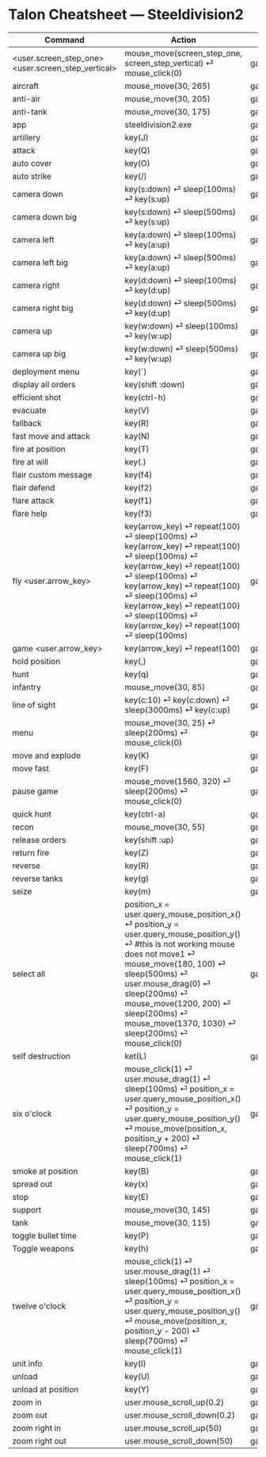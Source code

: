 # Talon Cheatsheet — Steeldivision2

Command | Action | Source
--- | --- | ---
<user.screen_step_one> <user.screen_step_vertical> | mouse_move(screen_step_one, screen_step_vertical) ⏎     mouse_click(0) | games/steel_division_2.talon
aircraft | mouse_move(30, 265) | games/steel_division_2.talon
anti-air | mouse_move(30, 205) | games/steel_division_2.talon
anti-tank | mouse_move(30, 175) | games/steel_division_2.talon
app | steeldivision2.exe | games/steel_division_2.talon
artillery | key(J) | games/steel_division_2.talon
attack | key(Q) | games/steel_division_2.talon
auto cover | key(O) | games/steel_division_2.talon
auto strike | key(/) | games/steel_division_2.talon
camera down | key(s:down) ⏎     sleep(100ms) ⏎     key(s:up) | games/steel_division_2.talon
camera down big | key(s:down) ⏎     sleep(500ms) ⏎     key(s:up) | games/steel_division_2.talon
camera left | key(a:down) ⏎     sleep(100ms) ⏎     key(a:up) | games/steel_division_2.talon
camera left big | key(a:down) ⏎     sleep(500ms) ⏎     key(a:up) | games/steel_division_2.talon
camera right | key(d:down) ⏎     sleep(100ms) ⏎     key(d:up) | games/steel_division_2.talon
camera right big | key(d:down) ⏎     sleep(500ms) ⏎     key(d:up) | games/steel_division_2.talon
camera up | key(w:down) ⏎     sleep(100ms) ⏎     key(w:up) | games/steel_division_2.talon
camera up big | key(w:down) ⏎     sleep(500ms) ⏎     key(w:up) | games/steel_division_2.talon
deployment menu | key(`) | games/steel_division_2.talon
display all orders | key(shift :down) | games/steel_division_2.talon
efficient shot | key(ctrl-h) | games/steel_division_2.talon
evacuate | key(V) | games/steel_division_2.talon
fallback | key(R) | games/steel_division_2.talon
fast move and attack | kay(N) | games/steel_division_2.talon
fire at position | key(T) | games/steel_division_2.talon
fire at will | key(.) | games/steel_division_2.talon
flair custom message | key(f4) | games/steel_division_2.talon
flair defend | key(f2) | games/steel_division_2.talon
flare attack | key(f1) | games/steel_division_2.talon
flare help | key(f3) | games/steel_division_2.talon
fly <user.arrow_key> | key(arrow_key) ⏎     repeat(100) ⏎     sleep(100ms) ⏎     key(arrow_key) ⏎     repeat(100) ⏎     sleep(100ms) ⏎     key(arrow_key) ⏎     repeat(100) ⏎     sleep(100ms) ⏎     key(arrow_key) ⏎     repeat(100) ⏎     sleep(100ms) ⏎     key(arrow_key) ⏎     repeat(100) ⏎     sleep(100ms) ⏎     key(arrow_key) ⏎     repeat(100) ⏎     sleep(100ms) | games/steel_division_2.talon
game <user.arrow_key> | key(arrow_key) ⏎     repeat(100) | games/steel_division_2.talon
hold position | key(,) | games/steel_division_2.talon
hunt | key(q) | games/steel_division_2.talon
infantry | mouse_move(30, 85) | games/steel_division_2.talon
line of sight | key(c:10) ⏎     key(c:down) ⏎     sleep(3000ms) ⏎     key(c:up) | games/steel_division_2.talon
menu | mouse_move(30, 25) ⏎     sleep(200ms) ⏎     mouse_click(0) | games/steel_division_2.talon
move and explode | key(K) | games/steel_division_2.talon
move fast | key(F) | games/steel_division_2.talon
pause game | mouse_move(1560, 320) ⏎     sleep(200ms) ⏎     mouse_click(0) | games/steel_division_2.talon
quick hunt | key(ctrl-a) | games/steel_division_2.talon
recon | mouse_move(30, 55) | games/steel_division_2.talon
release orders | key(shift :up) | games/steel_division_2.talon
return fire | key(Z) | games/steel_division_2.talon
reverse | key(R) | games/steel_division_2.talon
reverse tanks | key(g) | games/steel_division_2.talon
seize | key(m) | games/steel_division_2.talon
select all | position_x = user.query_mouse_position_x() ⏎     position_y = user.query_mouse_position_y() ⏎     #this is not working mouse does not move1 ⏎     mouse_move(180, 100) ⏎     sleep(500ms) ⏎     user.mouse_drag(0) ⏎     sleep(200ms) ⏎     mouse_move(1200, 200) ⏎     sleep(200ms) ⏎     mouse_move(1370, 1030) ⏎     sleep(200ms) ⏎     mouse_click(0) | games/steel_division_2.talon
self destruction | ket(L) | games/steel_division_2.talon
six o'clock | mouse_click(1) ⏎     user.mouse_drag(1) ⏎     sleep(100ms) ⏎     position_x = user.query_mouse_position_x() ⏎     position_y = user.query_mouse_position_y() ⏎     mouse_move(position_x, position_y + 200) ⏎     sleep(700ms) ⏎     mouse_click(1) | games/steel_division_2.talon
smoke at position | key(B) | games/steel_division_2.talon
spread out | key(x) | games/steel_division_2.talon
stop | key(E) | games/steel_division_2.talon
support | mouse_move(30, 145) | games/steel_division_2.talon
tank | mouse_move(30, 115) | games/steel_division_2.talon
toggle bullet time | key(P) | games/steel_division_2.talon
Toggle weapons | key(h) | games/steel_division_2.talon
twelve o'clock | mouse_click(1) ⏎     user.mouse_drag(1) ⏎     sleep(100ms) ⏎     position_x = user.query_mouse_position_x() ⏎     position_y = user.query_mouse_position_y() ⏎     mouse_move(position_x, position_y - 200) ⏎     sleep(700ms) ⏎     mouse_click(1) | games/steel_division_2.talon
unit info | key(I) | games/steel_division_2.talon
unload | key(U) | games/steel_division_2.talon
unload at position | key(Y) | games/steel_division_2.talon
zoom in | user.mouse_scroll_up(0.2) | games/steel_division_2.talon
zoom out | user.mouse_scroll_down(0.2) | games/steel_division_2.talon
zoom right in | user.mouse_scroll_up(50) | games/steel_division_2.talon
zoom right out | user.mouse_scroll_down(50) | games/steel_division_2.talon
